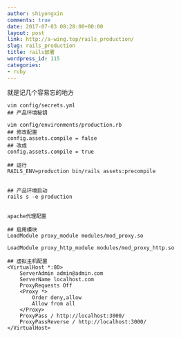 ```yaml
---
author: shiyongxin
comments: true
date: 2017-07-03 08:28:00+00:00
layout: post
link: http://a-wing.top/rails_production/
slug: rails_production
title: rails部署
wordpress_id: 115
categories:
- ruby
---
```


就是记几个容易忘的地方




    
    vim config/secrets.yml
    ## 产品环境秘钥
    
    vim config/environments/production.rb
    ## 修改配置
    config.assets.compile = false
    ## 改成
    config.assets.compile = true
    
    ## 运行
    RAILS_ENV=production bin/rails assets:precompile
    
    
    ## 产品环境启动
    rails s -e production
    
    
    apache代理配置
    
    ## 启用模块
    LoadModule proxy_module modules/mod_proxy.so
    
    LoadModule proxy_http_module modules/mod_proxy_http.so
    
    ## 虚拟主机配置
    <VirtualHost *:80>
        ServerAdmin admin@admin.com
        ServerName localhost.com
        ProxyRequests Off
        <Proxy *>
            Order deny,allow
            Allow from all
        </Proxy>
        ProxyPass / http://localhost:3000/
        ProxyPassReverse / http://localhost:3000/
    </VirtualHost>
    
    
    




